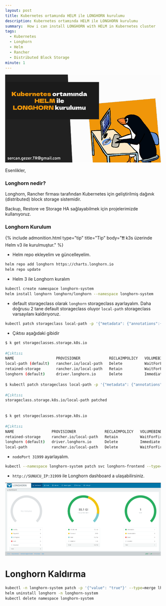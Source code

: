 ```yaml
---
layout: post
title: Kubernetes ortamında HELM ile LONGHORN kurulumu
description: Kubernetes ortamında HELM ile LONGHORN kurulumu
summary:  How i can install LONGHORN with HELM in Kubernetes cluster
tags: 
  - Kubernetes
  - Longhorn
  - Helm
  - Rancher
  - Distributed Block Storage
minute: 1
---
```




![](../images/2023/20231117-kubernetes-ortaminda-helm-ile-longhorn-kurulum.png)

Esenlikler,

### Longhorn nedir?

Longhorn, Rancher firması tarafından Kubernetes için geliştirilmiş dağınık (distributed) block storage sistemidir.

Backup, Restore ve Storage HA sağlayabilmek için projelerimizde kullanıyoruz.

### Longhorn Kurulum

{% include admonition.html type="tip" title="Tip" body="❗❗ k3s üzerinde Helm v3 ile kurulmuştur." %}


* Helm repo ekleyelim ve güncelleyelim.

```bash
helm repo add longhorn https://charts.longhorn.io
helm repo update
```

* Helm 3 ile Longhorn kuralım

```bash
kubectl create namespace longhorn-system
helm install longhorn longhorn/longhorn --namespace longhorn-system
```

* default storageclass olarak `longhorn` storageclass ayarlayalım. Daha doğrusu 2  tane default storageclass oluyor `local-path` storageclass varsayılanı kaldırıyoruz.

```bash
kubectl patch storageclass local-path -p '{"metadata": {"annotations":{"storageclass.kubernetes.io/is-default-class":"false"}}}'
```

* Çıktısı aşağıdaki gibidir
 
```bash
$ k get storageclasses.storage.k8s.io 

#Çıktısı
NAME                   PROVISIONER             RECLAIMPOLICY   VOLUMEBINDINGMODE      ALLOWVOLUMEEXPANSION   AGE
local-path (default)   rancher.io/local-path   Delete          WaitForFirstConsumer   false                  105d
retained-storage       rancher.io/local-path   Retain          WaitForFirstConsumer   false                  105d
longhorn (default)     driver.longhorn.io      Delete          Immediate              true                   106s

$ kubectl patch storageclass local-path -p '{"metadata": {"annotations":{"storageclass.kubernetes.io/is-default-class":"false"}}}'

#Çıktısı
storageclass.storage.k8s.io/local-path patched


$ k get storageclasses.storage.k8s.io 

#Çıktısı
NAME                 PROVISIONER             RECLAIMPOLICY   VOLUMEBINDINGMODE      ALLOWVOLUMEEXPANSION   AGE
retained-storage     rancher.io/local-path   Retain          WaitForFirstConsumer   false                  105d
longhorn (default)   driver.longhorn.io      Delete          Immediate              true                   2m11s
local-path           rancher.io/local-path   Delete          WaitForFirstConsumer   false                  105d
```

* `nodePort 31999` ayarlayalım.

```bash
kubectl --namespace longhorn-system patch svc longhorn-frontend --type='json' -p '[{"op":"replace","path":"/spec/type","value":"NodePort"},{"op":"replace","path":"/spec/ports/0/nodePort","value":31999}]'
``` 

* `http://SUNUCU_IP:31999` ile Longhorn dashboard a ulaşabilirsiniz.

![](../images/2023/20231117-helm-ile-longhorn-kurulum.png)


# Longhorn Kaldırma

```bash
kubectl -n longhorn-system patch -p '{"value": "true"}' --type=merge lhs deleting-confirmation-flag
helm uninstall longhorn -n longhorn-system
kubectl delete namespace longhorn-system
```